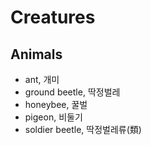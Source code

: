 # Creatures
## Animals
* ant, 개미
* ground beetle, 딱정벌레
* honeybee, 꿀벌
* pigeon, 비둘기
* soldier beetle, 딱정벌레류(類)
